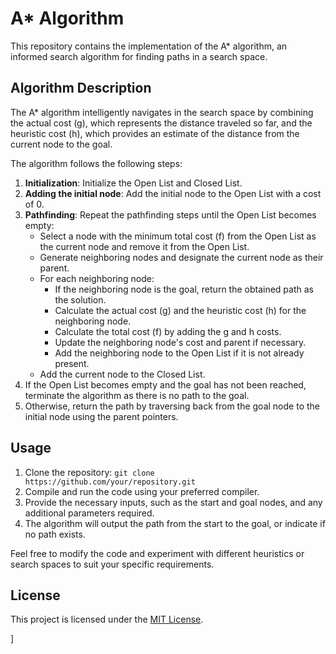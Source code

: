 # A* Algorithm

This repository contains the implementation of the A* algorithm, an informed search algorithm for finding paths in a search space.

## Algorithm Description

The A* algorithm intelligently navigates in the search space by combining the actual cost (g), which represents the distance traveled so far, and the heuristic cost (h), which provides an estimate of the distance from the current node to the goal.

The algorithm follows the following steps:

1. **Initialization**: Initialize the Open List and Closed List.
2. **Adding the initial node**: Add the initial node to the Open List with a cost of 0.
3. **Pathfinding**: Repeat the pathfinding steps until the Open List becomes empty:
   - Select a node with the minimum total cost (f) from the Open List as the current node and remove it from the Open List.
   - Generate neighboring nodes and designate the current node as their parent.
   - For each neighboring node:
     - If the neighboring node is the goal, return the obtained path as the solution.
     - Calculate the actual cost (g) and the heuristic cost (h) for the neighboring node.
     - Calculate the total cost (f) by adding the g and h costs.
     - Update the neighboring node's cost and parent if necessary.
     - Add the neighboring node to the Open List if it is not already present.
   - Add the current node to the Closed List.
4. If the Open List becomes empty and the goal has not been reached, terminate the algorithm as there is no path to the goal.
5. Otherwise, return the path by traversing back from the goal node to the initial node using the parent pointers.

## Usage

1. Clone the repository: `git clone https://github.com/your/repository.git`
2. Compile and run the code using your preferred compiler.
3. Provide the necessary inputs, such as the start and goal nodes, and any additional parameters required.
4. The algorithm will output the path from the start to the goal, or indicate if no path exists.

Feel free to modify the code and experiment with different heuristics or search spaces to suit your specific requirements.

## License

This project is licensed under the [MIT License](https://opensource.org/licenses/MIT).

]
